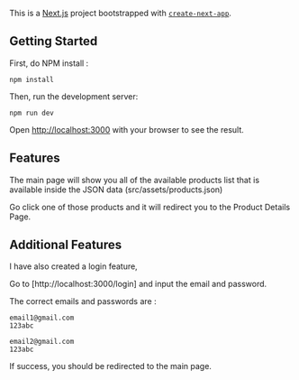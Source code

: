 This is a [Next.js](https://nextjs.org/) project bootstrapped with [`create-next-app`](https://github.com/vercel/next.js/tree/canary/packages/create-next-app).

## Getting Started

First, do NPM install :

```
npm install
```

Then, run the development server:

```
npm run dev
```

Open [http://localhost:3000](http://localhost:3000) with your browser to see the result.

## Features

The main page will show you all of the available products list that is available inside the JSON data (src/assets/products.json)

Go click one of those products and it will redirect you to the Product Details Page.


## Additional Features

I have also created a login feature, 

Go to [http://localhost:3000/login] and input the email and password. 

The correct emails and passwords are : 

```
email1@gmail.com
123abc
```

```
email2@gmail.com
123abc
```

If success, you should be redirected to the main page.
